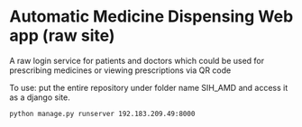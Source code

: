 # Automatic Medicine Dispensing Web app (raw site)

A raw login service for patients and doctors which could be used for prescribing medicines or viewing prescriptions via QR code

To use: put the entire repository under folder name SIH_AMD and access it as a django site.

```python manage.py runserver 192.183.209.49:8000```
